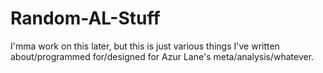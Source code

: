 # Random-AL-Stuff

I'mma work on this later, but this is just various things I've written about/programmed for/designed for Azur Lane's meta/analysis/whatever.

